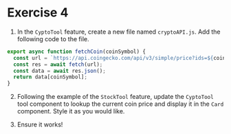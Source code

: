 # Exercise 4

1. In the `CyptoTool` feature, create a new file named `cryptoAPI.js`. Add the following code to the file.

```javascript
export async function fetchCoin(coinSymbol) {
  const url = `https://api.coingecko.com/api/v3/simple/price?ids=${coinSymbol}&vs_currencies=usd`;
  const res = await fetch(url);
  const data = await res.json();
  return data[coinSymbol];
}
```

2. Following the example of the `StockTool` feature, update the `CyptoTool` tool component to lookup the current coin price and display it in the `Card` component. Style it as you would like.

3. Ensure it works!